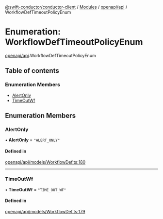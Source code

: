 [@swift-conductor/conductor-client](../README.md) / [Modules](../modules.md) / [openapi/api](../modules/openapi_api.md) / WorkflowDefTimeoutPolicyEnum

# Enumeration: WorkflowDefTimeoutPolicyEnum

[openapi/api](../modules/openapi_api.md).WorkflowDefTimeoutPolicyEnum

## Table of contents

### Enumeration Members

- [AlertOnly](openapi_api.WorkflowDefTimeoutPolicyEnum.md#alertonly)
- [TimeOutWf](openapi_api.WorkflowDefTimeoutPolicyEnum.md#timeoutwf)

## Enumeration Members

### AlertOnly

• **AlertOnly** = ``"ALERT_ONLY"``

#### Defined in

[openapi/api/models/WorkflowDef.ts:180](https://github.com/swift-conductor/conductor-client-typescript/blob/d61717b/openapi/api/models/WorkflowDef.ts#L180)

___

### TimeOutWf

• **TimeOutWf** = ``"TIME_OUT_WF"``

#### Defined in

[openapi/api/models/WorkflowDef.ts:179](https://github.com/swift-conductor/conductor-client-typescript/blob/d61717b/openapi/api/models/WorkflowDef.ts#L179)
